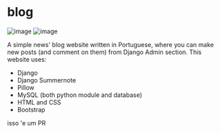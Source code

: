 # blog

![image](https://user-images.githubusercontent.com/95940523/155431283-b3341cf1-825b-4519-92dc-f45a793bc870.png)
![image](https://user-images.githubusercontent.com/95940523/155431716-8749b5b8-c80f-403e-a8fe-b78508e4b447.png)

A simple news' blog website written in Portuguese, where you can make new posts (and comment on them) from Django Admin section.
This website uses:
- Django
- Django Summernote
- Pillow
- MySQL (both python module and database)
- HTML and CSS
- Bootstrap

isso 'e um PR

